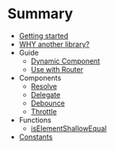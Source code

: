 # Summary

* [Getting started](README.md)
* [WHY another library?](docs/why.md)
* Guide
  * [Dynamic Component ](docs/dynamic-component.md)
  * [Use with Router](docs/use-with-router.md)
* Components  
  * [Resolve](docs/Resolve.md)
  * [Delegate](docs/Delegate.md)
  * [Debounce](docs/Debounce.md)
  * [Throttle](docs/Throttle.md)
* Functions
  * [isElementShallowEqual](docs/functions/isElementShallowEqual.md)
* [Constants](docs/constans.md)

